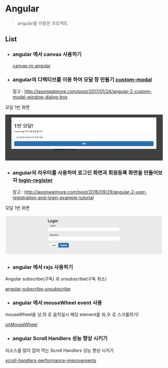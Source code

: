 # Angular

> angular를 이용한 프로젝트 


## List

- ### angular 에서 canvas 사용하기

  [canvas-in-angular][]

[canvas-in-angular]: https://github.com/minw1540/TIL/blob/master/Angular/canvas-in-angular.md


- ### angular의 디렉티브를 이용 하여 모달 창 만들기 [custom-modal][]

	참고 : http://jasonwatmore.com/post/2017/01/24/angular-2-custom-modal-window-dialog-box

[custom-modal]: https://github.com/minw1540/TIL/blob/master/Angular/custom-modal

 모달 1번 화면 

 ![Alt text](./custom-modal/img/modal1.png)
 

- ### angular의 라우터를 사용하여 로그인 화면과 회원등록 화면을 만들어보자 [login-register][]

	참고 : http://jasonwatmore.com/post/2016/09/29/angular-2-user-registration-and-login-example-tutorial

[login-register]: https://github.com/minw1540/TIL/blob/master/Angular/login-register

 모달 1번 화면 

 ![Alt text](./login-register/img/login.png)


- ### angular 에서 rxjs 사용하기
Angular subscribe(구독) 과 unsubscribe(구독 취소)

  [angular-subscribe-unsubscribe][]

[angular-subscribe-unsubscribe]: https://github.com/minw1540/TIL/blob/master/Angular/angular-subscribe-unsubscribe.md


- ### angular 에서 mouseWheel event 사용
mouseWheel을  상,하 로 움직일시 해당 element를 좌,우 로 스크롤하기!

  [onMouseWheel][]

[onMouseWheel]: https://github.com/minw1540/TIL/blob/master/Angular/on-mouse-wheel.md

- ### angular Scroll Handlers 성능 향상 시키기 
리소스를 많이 잡아 먹는 Scroll Handlers 성능 향상 시키기

  [scroll-handlers-performance-improvements][]

[scroll-handlers-performance-improvements]: https://github.com/minw1540/TIL/blob/master/Angular/scroll-handlers-performance-improvements.md